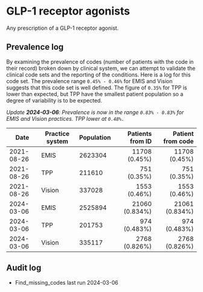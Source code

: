 # GLP-1 receptor agonists

Any prescription of a GLP-1 receptor agonist.

## Prevalence log

By examining the prevalence of codes (number of patients with the code in their record) broken down by clinical system, we can attempt to validate the clinical code sets and the reporting of the conditions. Here is a log for this code set. The prevalence range `0.45% - 0.46%` for EMIS and Vision suggests that this code set is well defined. The figure of `0.35%` for TPP is lower than expected, but TPP have the smallest patient population so a degree of variability is to be expected.

_Update **2024-03-06**: Prevalence is now in the range `0.83% - 0.83%` for EMIS and Vision practices. TPP lower at `0.48%.`_

| Date       | Practice system | Population | Patients from ID | Patient from code |
| ---------- | --------------- | ---------- | ---------------: | ----------------: |
| 2021-08-26 | EMIS            | 2623304    |    11708 (0.45%) |     11708 (0.45%) |
| 2021-08-26 | TPP             | 211610     |      751 (0.35%) |       751 (0.35%) |
| 2021-08-26 | Vision          | 337028     |     1553 (0.46%) |      1553 (0.46%) |
| 2024-03-06 | EMIS            | 2525894    |   21060 (0.834%) |    21061 (0.834%) |
| 2024-03-06 | TPP             | 201753     |     974 (0.483%) |      974 (0.483%) |
| 2024-03-06 | Vision          | 335117     |    2768 (0.826%) |     2768 (0.826%) |

## Audit log

- Find_missing_codes last run 2024-03-06
